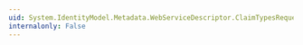 ```yaml
---
uid: System.IdentityModel.Metadata.WebServiceDescriptor.ClaimTypesRequested
internalonly: False
---
```

